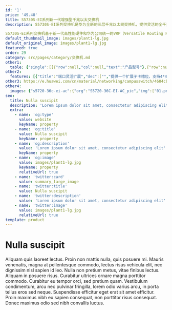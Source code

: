 ```yaml
---
id: '1'
price: '49.40'
title: S5730S-EI系列新一代增强型千兆以太交换机
description: S5730S-EI系列交换机是华为全新的三层千兆以太网交换机，提供灵活的全千兆接入以及高性价比的固定万兆上行接口，同时可提供一个子卡槽位用于40GE上行端口扩展。

S5730S-EI系列交换机基于新一代高性能硬件和华为公司统一的VRP（Versatile Routing Platform）软件平台，具有增强的三层特性，智能iStack堆叠，灵活的以太组网，成熟的IPv6特性以及简易的运行维护等特点，广泛应用于企业园区接入和汇聚、数据中心接入等多种应用场景。
default_thumbnail_image: images/plant1-lg.jpg
default_original_image: images/plant1-lg.jpg
featured: true
order: 29
category: src/pages/category/交换机.md
other1: 
  table: {"single":[[{"row":null,"col":null,"text":"产品型号"},{"row":null,"col":null,"text":"S5730S-48C-EI-AC"},{"row":null,"col":null,"text":"S5730S-48C-PWR-EI"},{"row":null,"col":null,"text":"S5730S-68C-EI-AC"},{"row":null,"col":null,"text":"S5730S-68C-PWR-EI"}],[{"row":null,"col":null,"text":"交换容量"},{"row":null,"col":null,"text":"680 Gbps/6.8 Tbps"},{"row":null,"col":null,"text":"680 Gbps/6.8 Tbps"},{"row":null,"col":null,"text":"680 Gbps/6.8 Tbps"},{"row":null,"col":null,"text":"680 Gbps/6.8 Tbps"}],[{"row":null,"col":null,"text":"包转发率"},{"row":null,"col":null,"text":"444 Mpps"},{"row":null,"col":null,"text":"444 Mpps"},{"row":null,"col":null,"text":"420 Mpps"},{"row":null,"col":null,"text":"420 Mpps"}],[{"row":null,"col":null,"text":"固定端口"},{"row":null,"col":null,"text":"24个10/100/1000Base-T，8个万兆SFP+"},{"row":null,"col":null,"text":"24个10/100/1000Base-T，8个万兆SFP+"},{"row":null,"col":null,"text":"48个10/100/1000Base-T，4个万兆SFP+"},{"row":null,"col":null,"text":"48个10/100/1000Base-T，4个万兆SFP+"}],[{"row":null,"col":null,"text":"扩展插槽"},{"row":null,"col":"4","text":"提供一个子卡槽位，提供4*40 GE QSFP+接口"}],[{"row":null,"col":null,"text":"MAC特性"},{"row":null,"col":"4","text":"支持MAC地址自动学习和老化\n支持静态、动态、黑洞MAC表项\n支持源MAC地址过滤"}],[{"row":null,"col":null,"text":"VLAN特性"},{"row":null,"col":"4","text":"支持4K个VLAN\n支持Guest VLAN、Voice VLANs\n支持GVRP协议\n支持MUX VLAN功能\n支持基于MAC/协议/IP子网/策略/端口的VLAN\n支持1:1和N:1 VLAN Mapping功能"}],[{"row":null,"col":null,"text":"IP路由"},{"row":null,"col":"4","text":"静态路由、RIPv1/2、RIPng、OSPF、OSPFv3、ECMP、ISIS、ISISv6、BGP、BGP4+、VRRP、VRRP6"}],[{"row":null,"col":null,"text":"互通性"},{"row":null,"col":"4","text":"VBST基于VLAN生成树协议（和PVST/PVST+/RPVST 互通）\nLNP 链路类型协商协议（和DTP相似功能）\nVCMP VLAN集中管理协议（和VTP相似功能）\n\n详细的互联互通认证与报告，请访问这里。"}]]}
other2:
  features: [{"title":"端口灵活扩展","dec":["","提供一个扩展子卡槽位，支持4*40GE上行端口扩展",""]},{"title":"智能堆叠","dec":["","支持iStack堆叠，多台交换机可虚拟为一台，提高设备可靠性，简化配置和管理，整机可提供544Gbit的堆叠带宽",""]},{"title":"SVF极简网络运维","dec":["","SVF（超级虚拟交换网）将园区“核心/汇聚+接入交换机+AP”的网络架构，虚拟化为一台网元，可作为SVF Client角色，即插即用，极简网络运维",""]}]
other3: https://e.huawei.com/cn/material/networking/campusswitch/4604cb0093264ec4aef9a5d90859b47b
other4:
  images: {"s5720-36c-ei-ac":{"org":"S5720-36C-EI-AC_pic","img":["01.png","02.png","03.png","04.png","07.png","08.png"]}}
seo:
  title: Nulla suscipit
  description: 'Lorem ipsum dolor sit amet, consectetur adipiscing elit'
  extra:
    - name: 'og:type'
      value: website
      keyName: property
    - name: 'og:title'
      value: Nulla suscipit
      keyName: property
    - name: 'og:description'
      value: 'Lorem ipsum dolor sit amet, consectetur adipiscing elit'
      keyName: property
    - name: 'og:image'
      value: images/plant1-lg.jpg
      keyName: property
      relativeUrl: true
    - name: 'twitter:card'
      value: summary_large_image
    - name: 'twitter:title'
      value: Nulla suscipit
    - name: 'twitter:description'
      value: 'Lorem ipsum dolor sit amet, consectetur adipiscing elit'
    - name: 'twitter:image'
      value: images/plant1-lg.jpg
      relativeUrl: true
template: product
---
```


# Nulla suscipit

Aliquam quis laoreet lectus. Proin non mattis nulla, quis posuere mi. Mauris venenatis, magna at pellentesque commodo, lectus risus vehicula elit, nec dignissim nisl sapien id leo. Nulla non pretium metus, vitae finibus lectus. Aliquam in posuere risus. Curabitur ultrices ornare magna porttitor commodo. Curabitur eu tempor orci, sed pretium quam. Vestibulum condimentum, arcu nec pulvinar fringilla, lorem odio varius arcu, in porta tellus eros sed neque. Suspendisse efficitur eget erat sit amet efficitur. Proin maximus nibh eu sapien consequat, non porttitor risus consequat. Donec maximus odio sed nibh convallis luctus.